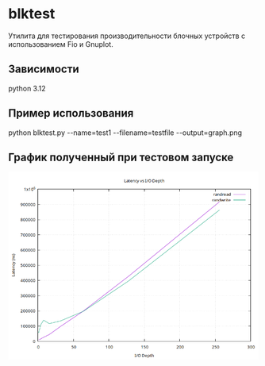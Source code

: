 # blktest
Утилита для тестирования производительности блочных устройств с использованием Fio и Gnuplot.

## Зависимости
python 3.12

## Пример использования
python blktest.py --name=test1 --filename=testfile --output=graph.png

## График полученный при тестовом запуске
![Логотип проекта](example_result_graph.png)
